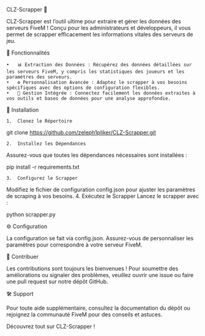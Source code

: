 CLZ-Scrapper 🚀

CLZ-Scrapper est l’outil ultime pour extraire et gérer les données des serveurs FiveM ! Conçu pour les administrateurs et développeurs, il vous permet de scrapper efficacement les informations vitales des serveurs de jeu.

🌟 Fonctionnalités

	•	📊 Extraction des Données : Récupérez des données détaillées sur les serveurs FiveM, y compris les statistiques des joueurs et les paramètres des serveurs.
	•	⚙️ Personnalisation Avancée : Adaptez le scrapper à vos besoins spécifiques avec des options de configuration flexibles.
	•	🔄 Gestion Intégrée : Connectez facilement les données extraites à vos outils et bases de données pour une analyse approfondie.

🚀 Installation

	1.	Clonez le Répertoire

git clone https://github.com/zeleph1pliker/CLZ-Scrapper.git


	2.	Installez les Dépendances
Assurez-vous que toutes les dépendances nécessaires sont installées :

pip install -r requirements.txt


	3.	Configurez le Scrapper
Modifiez le fichier de configuration config.json pour ajuster les paramètres de scraping à vos besoins.
	4.	Exécutez le Scrapper
Lancez le scrapper avec :

python scrapper.py



⚙️ Configuration

La configuration se fait via config.json. Assurez-vous de personnaliser les paramètres pour correspondre à votre serveur FiveM.

🤝 Contribuer

Les contributions sont toujours les bienvenues ! Pour soumettre des améliorations ou signaler des problèmes, veuillez ouvrir une issue ou faire une pull request sur notre dépôt GitHub.

🛠️ Support

Pour toute aide supplémentaire, consultez la documentation du dépôt ou rejoignez la communauté FiveM pour des conseils et astuces.

Découvrez tout sur CLZ-Scrapper !

